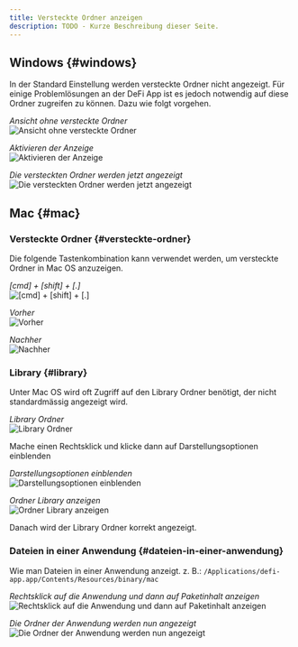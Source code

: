 ```yaml
---
title: Versteckte Ordner anzeigen
description: TODO - Kurze Beschreibung dieser Seite.
---
```


## Windows {#windows}

In der Standard Einstellung werden versteckte Ordner nicht angezeigt.
Für einige Problemlösungen an der DeFi App ist es jedoch notwendig auf
diese Ordner zugreifen zu können. Dazu wie folgt vorgehen.

*Ansicht ohne versteckte Ordner*  
![Ansicht ohne versteckte Ordner](./../media/hiddenfolder_DE_1.png)

*Aktivieren der Anzeige*  
![Aktivieren der Anzeige](./../media/hiddenfolder_DE_2.png)

*Die versteckten Ordner werden jetzt angezeigt*  
![Die versteckten Ordner werden jetzt angezeigt](./../media/hiddenfolder_DE_3.png)

## Mac {#mac}

### Versteckte Ordner {#versteckte-ordner}

Die folgende Tastenkombination kann verwendet werden, um versteckte Ordner in Mac OS anzuzeigen.

*[cmd] + [shift] + [.]*  
![[cmd] + [shift] + [.]](./../media/hiddenfolder_DE_4.jpg)

*Vorher*  
![Vorher](./../media/hiddenfolder_DE_5.png)

*Nachher*  
![Nachher](./../media/hiddenfolder_DE_6.png)

### Library {#library}

Unter Mac OS wird oft Zugriff auf den Library Ordner benötigt, der nicht standardmässig angezeigt wird.

*Library Ordner*  
![Library Ordner](./../media/hiddenfolder_DE_7.png)

Mache einen Rechtsklick und klicke dann auf Darstellungsoptionen einblenden

*Darstellungsoptionen einblenden*  
![Darstellungsoptionen einblenden](./../media/hiddenfolder_DE_8.png)

*Ordner Library anzeigen*  
![Ordner Library anzeigen](./../media/hiddenfolder_DE_9.png)

Danach wird der Library Ordner korrekt angezeigt.

### Dateien in einer Anwendung {#dateien-in-einer-anwendung}

Wie man Dateien in einer Anwendung anzeigt. z. B.: `/Applications/defi-app.app/Contents/Resources/binary/mac`

*Rechtsklick auf die Anwendung und dann auf Paketinhalt anzeigen*  
![Rechtsklick auf die Anwendung und dann auf Paketinhalt anzeigen](./../media/hiddenfolder_DE_10.png)

*Die Ordner der Anwendung werden nun angezeigt*  
![Die Ordner der Anwendung werden nun angezeigt](./../media/hiddenfolder_DE_11.png)
